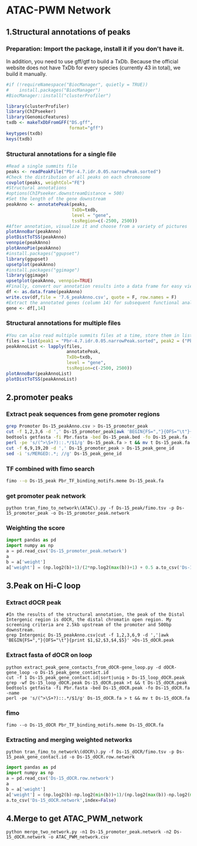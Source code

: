 # ATAC-PWM Network
## 1.Structural annotations of peaks
### Preparation: Import the package, install it if you don't have it.  
In addition, you need to use gff/gtf to build a TxDb. Because the official website does not have TxDb for every species (currently 43 in total), we build it manually.
```R
#if (!requireNamespace("BiocManager", quietly = TRUE))
#    install.packages("BiocManager")
#BiocManager::install("clusterProfiler")

library(clusterProfiler)
library(ChIPseeker)
library(GenomicFeatures)
txdb <- makeTxDbFromGFF("DS.gff",
                        format="gff")
keytypes(txdb)
keys(txdb)
```
### Structural annotations for a single file
```R
#Read a single summits file
peaks <- readPeakFile("Pbr-4.7.idr.0.05.narrowPeak.sorted")
#Check the distribution of all peaks on each chromosome
covplot(peaks, weightCol="FE")
#Structural annotations
#options(ChIPseeker.downstreamDistance = 500)
#Set the length of the gene downstream
peakAnno <- annotatePeak(peaks,
                         TxDb=txdb,
                         level = "gene",
                         tssRegion=c(-2500, 2500))
#After annotation, visualize it and choose from a variety of pictures
plotAnnoBar(peakAnno)
plotDistToTSS(peakAnno)
vennpie(peakAnno)
plotAnnoPie(peakAnno)
#install.packages("ggupset")
library(ggupset)
upsetplot(peakAnno)
#install.packages("ggimage")
library(ggimage)
upsetplot(peakAnno, vennpie=TRUE)
#Finally, convert our annotation results into a data frame for easy viewing
df <- as.data.frame(peakAnno)
write.csv(df,file = '7.6_peakAnno.csv', quote = F, row.names = F)
#Extract the annotated genes (column 14) for subsequent functional analysis
gene <- df[,14]
```
### Structural annotations for multiple files
```R
#You can also read multiple summits files at a time, store them in list, and then annotate them using lapply
files = list(peak1 = "Pbr-4.7.idr.0.05.narrowPeak.sorted", peak2 = ("Pbr-7.6.idr.0.05.narrowPeak.sorted"))
peakAnnoList <- lapply(files, 
                       annotatePeak,
                       TxDb=txdb,
                       level = "gene",
                       tssRegion=c(-2500, 2500))
plotAnnoBar(peakAnnoList)
plotDistToTSS(peakAnnoList)
```
## 2.promoter peaks
### Extract peak sequences from gene promoter regions
```bash
grep Promoter Ds-15_peakAnno.csv > Ds-15_promoter_peak
cut -f 1,2,3,6 -d ',' Ds-15_promoter_peak|awk 'BEGIN{FS=","}{OFS="\t"}{print $1,$2,$3,$4}' >Ds-15_peak.bed
bedtools getfasta -fi Pbr.fasta -bed Ds-15_peak.bed -fo Ds-15_peak.fa -name 
perl -pe 's/(^>\S+?)::.*/$1/g' Ds-15_peak.fa > t && mv t Ds-15_peak.fa
cut -f 6,9,19,20 -d ',' Ds-15_promoter_peak > Ds-15_peak_gene_id
sed -i 's/MERGED:.*; //g' Ds-15_peak_gene_id
```
### TF combined with fimo search
```bash
fimo --o Ds-15_peak Pbr_TF_binding_motifs.meme Ds-15_peak.fa
```
### get promoter peak network
```
python tran_fimo_to_network\(ATAC\).py -f Ds-15_peak/fimo.tsv -p Ds-15_promoter_peak -o Ds-15_promoter_peak.network
```
### Weighting the score
```python
import pandas as pd
import numpy as np 
a = pd.read_csv('Ds-15_promoter_peak.network')
a 
b = a['weight'] 
a['weight'] = (np.log2(b)+1)/(2*np.log2(max(b))+1) + 0.5 a.to_csv('Ds-15_promoter_peak.network',index=False)              
```
## 3.Peak on Hi-C loop
### Extract dOCR peak
```
#In the results of the structural annotation, the peak of the Distal Intergenic region is dOCR, the distal chromatin open region. My screening criteria are 2.5kb upstream of the promoter and 500bp downstream.
grep Intergenic Ds-15_peakAnno.csv|cut -f 1,2,3,6,9 -d ','|awk 'BEGIN{FS=","}{OFS="\t"}{print $1,$2,$3,$4,$5}' >Ds-15_dOCR.peak           
```
### Extract fasta of dOCR on loop
```
python extract_peak_gene_contacts_from_dOCR-gene_loop.py -d dOCR-gene_loop -o Ds-15_peak_gene_contact.id
cut -f 1 Ds-15_peak_gene_contact.id|sort|uniq > Ds-15_loop_dOCR.peak 
grep -wf Ds-15_loop_dOCR.peak Ds-15_dOCR.peak >t && t Ds-15_dOCR.peak
bedtools getfasta -fi Pbr.fasta -bed Ds-15_dOCR.peak -fo Ds-15_dOCR.fa -name
perl -pe 's/(^>\S+?)::.*/$1/g' Ds-15_dOCR.fa > t && mv t Ds-15_dOCR.fa           
```
### fimo
```
fimo --o Ds-15_dOCR Pbr_TF_binding_motifs.meme Ds-15_dOCR.fa      
```
### Extracting and merging weighted networks
```
python tran_fimo_to_network\(dOCR\).py -f Ds-15_dOCR/fimo.tsv -p Ds-15_peak_gene_contact.id -o Ds-15_dOCR.row.network
```
```python
import pandas as pd
import numpy as np 
a = pd.read_csv('Ds-15_dOCR.row.network') 
a 
b = a['weight'] 
a['weight'] = (np.log2(b)-np.log2(min(b))+1)/(np.log2(max(b))-np.log2(min(b))+1) 
a.to_csv('Ds-15_dOCR.network',index=False)              
```
## 4.Merge to get ATAC_PWM_network
```
python merge_two_network.py -n1 Ds-15_promoter_peak.network -n2 Ds-15_dOCR.network -o ATAC_PWM_network.csv
```
